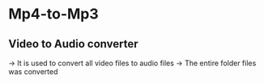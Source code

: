 # Mp4-to-Mp3 
## Video to Audio converter
-> It is used to convert all video files to audio files
-> The entire folder files was converted
